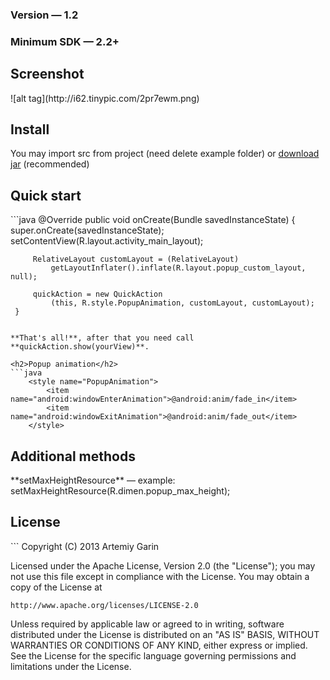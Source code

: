 <h3>Version — 1.2</h3>
<h3>Minimum SDK — 2.2+</h3>

<h2>Screenshot</h2>
![alt tag](http://i62.tinypic.com/2pr7ewm.png)

<h2>Install</h2>
You may import src from project (need delete example folder) or <a href="https://github.com/kvirair/Quick-Action/releases">download jar</a> (recommended)

<h2>Quick start</h2>
```java
  @Override
     public void onCreate(Bundle savedInstanceState) {
         super.onCreate(savedInstanceState);
         setContentView(R.layout.activity_main_layout);

         RelativeLayout customLayout = (RelativeLayout)
             getLayoutInflater().inflate(R.layout.popup_custom_layout, null);

         quickAction = new QuickAction
             (this, R.style.PopupAnimation, customLayout, customLayout);
     }
```

**That's all!**, after that you need call **quickAction.show(yourView)**.

<h2>Popup animation</h2>
```java
    <style name="PopupAnimation">
        <item name="android:windowEnterAnimation">@android:anim/fade_in</item>
        <item name="android:windowExitAnimation">@android:anim/fade_out</item>
    </style>
```

<h2>Additional methods</h2>
**setMaxHeightResource** — example: setMaxHeightResource(R.dimen.popup_max_height);

<h2>License</h2>
```
Copyright (C) 2013 Artemiy Garin

Licensed under the Apache License, Version 2.0 (the "License");
you may not use this file except in compliance with the License.
You may obtain a copy of the License at

    http://www.apache.org/licenses/LICENSE-2.0

Unless required by applicable law or agreed to in writing, software
distributed under the License is distributed on an "AS IS" BASIS,
WITHOUT WARRANTIES OR CONDITIONS OF ANY KIND, either express or implied.
See the License for the specific language governing permissions and
limitations under the License.
```